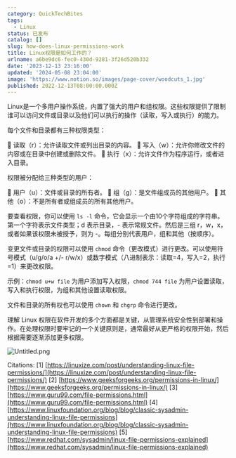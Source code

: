 ```yaml
---
category: QuickTechBites
tags:
  - Linux
status: 已发布
catalog: []
slug: how-does-linux-permissions-work
title: Linux权限是如何工作的？
urlname: a6be9dc6-fec0-430d-9281-3f26d520b332
date: '2023-12-13 23:16:00'
updated: '2024-05-08 23:04:00'
image: 'https://www.notion.so/images/page-cover/woodcuts_1.jpg'
published: 2022-12-13T08:00:00.000Z
---
```


Linux是一个多用户操作系统，内置了强大的用户和组权限。这些权限提供了限制谁可以访问文件或目录以及他们可以执行的操作（读取，写入或执行）的能力。


每个文件和目录都有三种权限类型：


🔸 读取（r）：允许读取文件或列出目录的内容。
🔸 写入（w）：允许你修改文件的内容或在目录中创建或删除文件。
🔸 执行（x）：允许文件作为程序运行，或者进入目录。


权限被分配给三种类型的用户：


🔸 用户（u）：文件或目录的所有者。
🔸 组（g）：是文件组成员的其他用户。
🔸 其他（o）：不是所有者或组成员的所有其他用户。


要查看权限，你可以使用 `ls -l` 命令，它会显示一个由10个字符组成的字符串。第一个字符表示文件类型；d 表示目录，- 表示常规文件。然后是三组 r，w，x，或者如果该权限未被授予，则为 -。每组分别代表用户，组和其他（按顺序）。


变更文件或目录的权限可以使用 `chmod` 命令（更改模式）进行更改。可以使用符号模式（u/g/o/a +/- r/w/x）或数字模式（八进制表示：读取=4，写入=2，执行=1）来更改权限。


示例：`chmod u+w file` 为用户添加写入权限，`chmod 744 file` 为用户设置读取，写入和执行权限，为组和其他设置读取权限。


文件和目录的所有权也可以使用 `chown` 和 `chgrp` 命令进行更改。


理解 Linux 权限在软件开发的多个方面都是关键，从管理系统安全性到部署和操作。在处理权限时要牢记的一个关键原则是，通常最好从更严格的权限开始，然后根据需要逐渐添加更多权限。


![Untitled.png](https://prod-files-secure.s3.us-west-2.amazonaws.com/5d24fe63-e567-4804-86f9-9fdc62e13082/332b89ee-9c33-4950-8a69-32c3d1ff2c69/Untitled.png?X-Amz-Algorithm=AWS4-HMAC-SHA256&X-Amz-Content-Sha256=UNSIGNED-PAYLOAD&X-Amz-Credential=ASIAZI2LB466SE5CD2U2%2F20250131%2Fus-west-2%2Fs3%2Faws4_request&X-Amz-Date=20250131T213300Z&X-Amz-Expires=3600&X-Amz-Security-Token=IQoJb3JpZ2luX2VjEL3%2F%2F%2F%2F%2F%2F%2F%2F%2F%2FwEaCXVzLXdlc3QtMiJGMEQCIGrComlYDAKGAI7rRHw0EEm6%2BY5CsfPrftX%2FwXdej%2B93AiA%2Fzd2r%2FBINSLhqdVjtwOBuKwORmbifl8MwG%2FI9JbxzKSqIBAjG%2F%2F%2F%2F%2F%2F%2F%2F%2F%2F8BEAAaDDYzNzQyMzE4MzgwNSIMQAYctLpjXEzkhVqUKtwD6qhq4xMHJ%2BFDZ2km82UwoBX5x7hLFnY2LyF0pbhxt5kSgyC6yhu548wD5cyGsnzV8KoH3z9HEO6B7UahEJNPxT5s0KwosQFYoDkL%2B84FPn%2BwVzLtP5dOg15PsiZjA4rWEsletDYs1hbtmp4cJkAsw4Y7mD8tRCKtP4WgsrspgB%2F7K2VXHxGLC7F8SbtlDHFRN%2BlrrapnykwvAMXydyHCiQ9orUeb%2F%2FK5H0SywCAupRxFnej%2BKM4OCDsL5uN87j%2BUmnsX4vsuWLmQqaN4H%2Bn4f1xurIBcnKoWF2I8oo5M5GHrIw1YYEQltwMq%2BLbAtHwUCMNebi2SZP3yPD3iZKfqhFavl2aOmnA9%2FdFN8TXO%2B%2Fq2ZO1Jxl7QEAMfSLUdQFy5CbnsC2VPf5KYHtXdbVi2354uUpgXfIBQiFQI9z3bYi6XNCV5fuGYbtMj8HcO3LHnOqN20NHUPSrAq79H9OtEA6StEXJ0uDqGCDN8JHZyzDmjrApdU6DkTaJ%2B1iEbu9bL50bxQi1TRhkYbf56PFBUA5QNfCL63X3lVPY1FYS6Oe0aq8rPtxUkaMjM5UX0ZKsOXUfEKqsJAuZ0VhRTPJ7ISznZ1x3XDi9v25ldWez%2FeBy1hdh8VUSy1j2hEPAwmvj0vAY6pgEmUk6f3pk8iwznz3HpiYKwxGLAJ6EqK6xaIshZ9oa68kevkSUioe16vHg4zjmLRU%2FWC%2F%2BjkM96YVWHOLibDxMiJ1vmjm7jEGD0XM2h7e963Hip5YvErn5QcQuXqJYCF%2Ba%2Bb8xZkmtOg%2Fuki%2BF2t3z%2B0ZD3ZtGoPutuk7NB4c1GO4kE0Vp81ZiXpEEoQgLdfeHCk0eHwy3Ep4byg%2Fs%2FCkYy4UHigv4s&X-Amz-Signature=409445a6db4b18c1e3459a4f54b6ac359e791a77e87c36d2d1a18428167459f1&X-Amz-SignedHeaders=host&x-id=GetObject)


Citations:
[1] [https://linuxize.com/post/understanding-linux-file-permissions/](https://linuxize.com/post/understanding-linux-file-permissions/)
[2] [https://www.geeksforgeeks.org/permissions-in-linux/](https://www.geeksforgeeks.org/permissions-in-linux/)
[3] [https://www.guru99.com/file-permissions.html](https://www.guru99.com/file-permissions.html)
[4] [https://www.linuxfoundation.org/blog/blog/classic-sysadmin-understanding-linux-file-permissions](https://www.linuxfoundation.org/blog/blog/classic-sysadmin-understanding-linux-file-permissions)
[5] [https://www.redhat.com/sysadmin/linux-file-permissions-explained](https://www.redhat.com/sysadmin/linux-file-permissions-explained)


